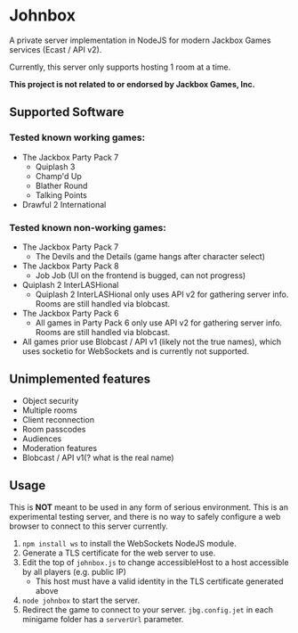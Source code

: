 # Johnbox

A private server implementation in NodeJS for modern Jackbox Games services (Ecast / API v2).

Currently, this server only supports hosting 1 room at a time.

**This project is not related to or endorsed by Jackbox Games, Inc.**

## Supported Software

### Tested known working games:

* The Jackbox Party Pack 7
    * Quiplash 3
    * Champ'd Up
    * Blather Round
    * Talking Points
* Drawful 2 International

### Tested known non-working games:

* The Jackbox Party Pack 7
    * The Devils and the Details (game hangs after character select)
* The Jackbox Party Pack 8
    * Job Job (UI on the frontend is bugged, can not progress)
* Quiplash 2 InterLASHional
    * Quiplash 2 InterLASHional only uses API v2 for gathering server info. Rooms are still handled via blobcast.
* The Jackbox Party Pack 6
    * All games in Party Pack 6 only use API v2 for gathering server info. Rooms are still handled via blobcast.
* All games prior use Blobcast / API v1 (likely not the true names), which uses socketio for WebSockets and is currently not supported. 

## Unimplemented features

* Object security
* Multiple rooms
* Client reconnection
* Room passcodes
* Audiences
* Moderation features
* Blobcast / API v1(? what is the real name)

## Usage

This is **NOT** meant to be used in any form of serious environment. This is an experimental testing server, and there is no way to safely configure a web browser to connect to this server currently.

1. `npm install ws` to install the WebSockets NodeJS module.
2. Generate a TLS certificate for the web server to use.
3. Edit the top of `johnbox.js` to change accessibleHost to a host accessible by all players (e.g. public IP)
    * This host must have a valid identity in the TLS certificate generated above
4. `node johnbox` to start the server.
5. Redirect the game to connect to your server. `jbg.config.jet` in each minigame folder has a `serverUrl` parameter.